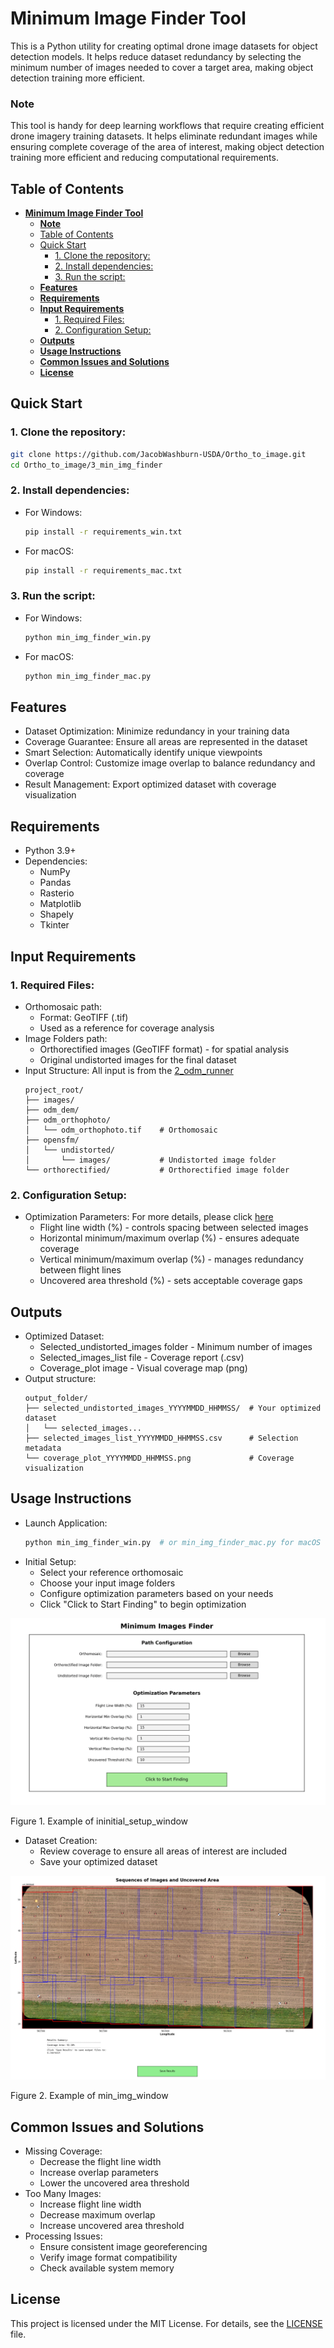 # **Minimum Image Finder Tool**

This is a Python utility for creating optimal drone image datasets for object detection models. It helps reduce dataset redundancy by selecting the minimum number of images needed to cover a target area, making object detection training more efficient.

### **Note**

This tool is handy for deep learning workflows that require creating efficient drone imagery training datasets. It helps eliminate redundant images while ensuring complete coverage of the area of interest, making object detection training more efficient and reducing computational requirements.

## Table of Contents
- [**Minimum Image Finder Tool**](#minimum-image-finder-tool)
    - [**Note**](#note)
  - [Table of Contents](#table-of-contents)
  - [Quick Start](#quick-start)
    - [1. Clone the repository:](#1-clone-the-repository)
    - [2. Install dependencies:](#2-install-dependencies)
    - [3. Run the script:](#3-run-the-script)
  - [**Features**](#features)
  - [**Requirements**](#requirements)
  - [**Input Requirements**](#input-requirements)
    - [1. Required Files:](#1-required-files)
    - [2. Configuration Setup:](#2-configuration-setup)
  - [**Outputs**](#outputs)
  - [**Usage Instructions**](#usage-instructions)
  - [**Common Issues and Solutions**](#common-issues-and-solutions)
  - [**License**](#license)

## Quick Start

### 1. Clone the repository:
```bash
git clone https://github.com/JacobWashburn-USDA/Ortho_to_image.git
cd Ortho_to_image/3_min_img_finder
```

### 2. Install dependencies:

- For Windows:
  ```bash
  pip install -r requirements_win.txt
  ```

- For macOS:
  ```bash
  pip install -r requirements_mac.txt
  ```

### 3. Run the script:

- For Windows:
  ```bash
  python min_img_finder_win.py
  ```

- For macOS:
  ```bash
  python min_img_finder_mac.py
  ```

## **Features**

- Dataset Optimization: Minimize redundancy in your training data
- Coverage Guarantee: Ensure all areas are represented in the dataset
- Smart Selection: Automatically identify unique viewpoints
- Overlap Control: Customize image overlap to balance redundancy and coverage
- Result Management: Export optimized dataset with coverage visualization

## **Requirements**

- Python 3.9+
- Dependencies:
  - NumPy
  - Pandas
  - Rasterio
  - Matplotlib
  - Shapely
  - Tkinter

## **Input Requirements**

### 1. Required Files:
- Orthomosaic path:
   - Format: GeoTIFF (.tif)
   - Used as a reference for coverage analysis
- Image Folders path:
   - Orthorectified images (GeoTIFF format) - for spatial analysis
   - Original undistorted images for the final dataset
- Input Structure: All input is from the [2_odm_runner](https://github.com/JacobWashburn-USDA/MatchPlant/tree/main/2_odm_runner)
  ```
  project_root/
  ├── images/                     
  ├── odm_dem/                   
  ├── odm_orthophoto/
  │   └── odm_orthophoto.tif    # Orthomosaic
  ├── opensfm/                   
  │   └── undistorted/         
  │       └── images/           # Undistorted image folder
  └── orthorectified/           # Orthorectified image folder
  ```

### 2. Configuration Setup:
   
- Optimization Parameters: For more details, please click [here](https://github.com/JacobWashburn-USDA/MatchPlant/blob/main/3_min_img_finder/configuration_parameters_guide.md)
   - Flight line width (%) - controls spacing between selected images
   - Horizontal minimum/maximum overlap (%) - ensures adequate coverage
   - Vertical minimum/maximum overlap (%) - manages redundancy between flight lines
   - Uncovered area threshold (%) - sets acceptable coverage gaps

## **Outputs**

- Optimized Dataset:
   - Selected_undistorted_images folder - Minimum number of images
   - Selected_images_list file - Coverage report (.csv)
   - Coverage_plot image - Visual coverage map (png)
- Output structure:
  ```
  output_folder/
  ├── selected_undistorted_images_YYYYMMDD_HHMMSS/  # Your optimized dataset
  │   └── selected_images...
  ├── selected_images_list_YYYYMMDD_HHMMSS.csv      # Selection metadata
  └── coverage_plot_YYYYMMDD_HHMMSS.png             # Coverage visualization
  ```

## **Usage Instructions**

- Launch Application:
   ```python
   python min_img_finder_win.py  # or min_img_finder_mac.py for macOS
   ```
- Initial Setup:
   - Select your reference orthomosaic
   - Choose your input image folders
   - Configure optimization parameters based on your needs
   - Click "Click to Start Finding" to begin optimization
  
![image](https://github.com/JacobWashburn-USDA/MatchPlant/blob/main/3_min_img_finder/images/img_1.png?raw=true)

Figure 1. Example of ininitial_setup_window
- Dataset Creation:
   - Review coverage to ensure all areas of interest are included
   - Save your optimized dataset
  
![image](https://github.com/JacobWashburn-USDA/MatchPlant/blob/main/3_min_img_finder/images/img_2.png?raw=true)

Figure 2. Example of min_img_window

## **Common Issues and Solutions**

- Missing Coverage:
   - Decrease the flight line width
   - Increase overlap parameters
   - Lower the uncovered area threshold
- Too Many Images:
   - Increase flight line width
   - Decrease maximum overlap
   - Increase uncovered area threshold
- Processing Issues:
   - Ensure consistent image georeferencing
   - Verify image format compatibility
   - Check available system memory

## **License**

This project is licensed under the MIT License. For details, see the [LICENSE](https://github.com/JacobWashburn-USDA/MatchPlant/blob/main/LICENSE) file.
